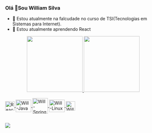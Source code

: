 ### Olá 👋Sou William Silva

- 🔭 Estou atualmente na falcudade no curso de TSI(Tecnologias em Sistemas para Internet).
- 🌱 Estou atualmente aprendendo React 
<div align="center">
  <a href="https://github.com/William-silva-Developer">
  <img align="" height="180em" src="https://github-readme-stats.vercel.app/api?username=William-silva-Developer&show_icons=true&theme=dracula&include_all_commits=true&count_private=true"/>
  <img height="180em" width="" align="" src="https://github-readme-stats.vercel.app/api/top-langs/?username=William-silva-Developer&layout=compact&langs_count=7&theme=dracula"/>
</div>

<div style="display: inline_block"><br>
  
  <img alt="React" align="center" alt="Will-react" height="30" width="30" src="https://cdn.jsdelivr.net/gh/devicons/devicon/icons/react/react-original.svg" />
  <img align="center" alt="Will-Java" height="40" width="50" src="https://cdn.jsdelivr.net/gh/devicons/devicon/icons/java/java-original.svg" />
  <img align="center" alt="Will-Spring" height="50" width="50" src="https://cdn.jsdelivr.net/gh/devicons/devicon/icons/spring/spring-original-wordmark.svg" />
  <img align="center" alt="Will-Linux" height="40" width="50" src="https://cdn.jsdelivr.net/gh/devicons/devicon/icons/linux/linux-original.svg" />
  <img align="center" alt="Will-html" height="30" width="30" src="https://cdn.jsdelivr.net/gh/devicons/devicon/icons/html5/html5-original.svg" />
  
 
</div>

  ##
  
<div>
  <a href="https://www.linkedin.com/in/william-silva-tecnologo/#education" target="_blank"><img src="https://img.shields.io/badge/-LinkedIn-%230077B5?style=for-the-badge&logo=linkedin&logoColor=white" target="_blank"></a> 
  
  
  
  
</div>
